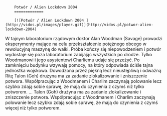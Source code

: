
        Potwór / Alien Lockdown 2004 
        =============
        
        [![Potwór / Alien Lockdown 2004 ](http://vidos.pl/images/player.gif)](http://vidos.pl/potwor-alien-lockdown-2004)
        
        
 W tajnym laboratorium rządowym doktor Alan Woodman (Savage) prowadzi eksperymenty mające na celu przekształcenie potężnego obcego w rewolucyjną maszynę do walki. Próba kończy się niepowodzeniem i potwór wydostaje się poza laboratorium zabijając wszystkich po drodze. Tylko Woodmanowi i jego asystentowi Charliemu udaje się przeżyć. Po zamknięciu budynku wzywają pomocy, na który odpowiada ściśle tajna jednostka wojskowa. Dowodzona przez piękną lecz nieustępliwą i odważną Ritę Talon (Goh) drużyna ma za zadanie zlokalizowanie i zniszczenie potwora. Współpracując z Woodmanem i Charlim zaczynają polowanie lecz szybko zdają sobie sprawę, że mają do czynienia z czymś  niż tylko potworem.  ... Talon (Goh) drużyna ma za zadanie zlokalizowanie i zniszczenie potwora. Współpracując z Woodmanem i Charlim zaczynają polowanie lecz szybko zdają sobie sprawę, że mają do czynienia z czymś więcej niż tylko potworem.
    